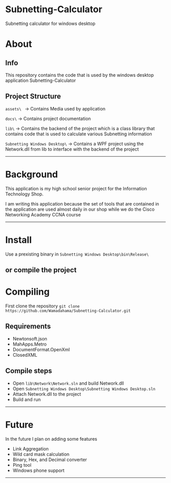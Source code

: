 # Subnetting-Calculator
Subnetting calculator for windows desktop

# About

## Info
This repository contains the code that is used by the windows desktop application Subnetting-Calculator

## Project Structure
```assets\ ``` -> Contains Media used by application

```docs\``` -> Contains project documentation

```lib\``` -> Contains the backend of the project which is a class library that contains code that is used to calculate various Subnetting information

```Subnetting Windows Desktop\``` -> Contains a WPF project using the Network.dll from lib to interface with the backend of the project

---
# Background

This application is my high school senior project for the Information Technology Shop.

I am writing this application because the set of tools that are contained in the application are used almost daily in our shop while we do the Cisco Networking Academy CCNA course


---
# Install

Use a prexisting binary in ```Subnetting Windows Desktop\bin\Release\```

or compile the project
---
# Compiling

First clone the repository
```git clone https://github.com/Wamadahama/Subnetting-Calculator.git```


## Requirements
  - Newtonsoft.json
  - MahApps.Metro
  - DocumentFormat.OpenXml
  - ClosedXML

## Compile steps
  - Open ```lib\Network\Network.sln``` and build Network.dll
  - Open ```Subnetting Windows Desktop\Subnetting Windows Desktop.sln```
  - Attach Network.dll to the project
  - Build and run

---
# Future
In the future I plan on adding some features
- Link Aggregation
- Wild card mask calculation
- Binary, Hex, and Decimal converter
- Ping tool
- Windows phone support 
---
